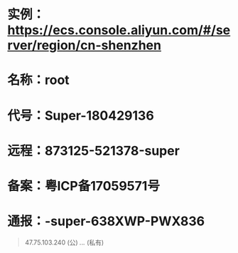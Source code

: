 # 实例：https://ecs.console.aliyun.com/#/server/region/cn-shenzhen
# 名称：root
# 代号：Super-180429136
# 远程：873125-521378-super
# 备案：粤ICP备17059571号
# 通报：-super-638XWP-PWX836

> 47.75.103.240 (公)
> *.*.*.* (私有)
